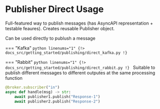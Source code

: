 # Publisher Direct Usage

Full-featured way to publish messages (has AsyncAPI representation + testable feaures).
Creates reusable Publisher object.

Can be used directly to publush a message

=== "Kafka"
    ```python linenums="1"
    {!> docs_src/getting_started/publishing/direct_kafka.py !}
    ```

=== "Rabbit"
    ```python linenums="1"
    {!> docs_src/getting_started/publishing/direct_rabbit.py !}
    ```
Suitable to publish different messages to different outputes at the same processing function

```python
@broker.subscriber("in")
async def handle(msg) -> str:
    await publisher1.publish("Response-1")
    await publisher2.publish("Response-2")
```